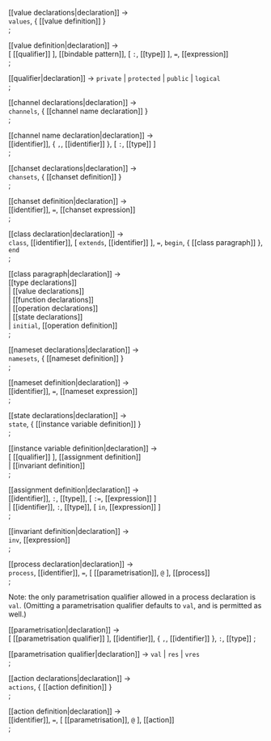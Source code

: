 
[[value declarations|declaration]] → <br />
  `values`, { [[value definition]] } <br />
;

[[value definition|declaration]] → <br />
  [ [[qualifier]] ], [[bindable pattern]], [ `:`, [[type]] ], `=`, [[expression]] <br />
;

[[qualifier|declaration]] → `private` | `protected` | `public` | `logical` <br />
;

[[channel declarations|declaration]] → <br />
  `channels`, { [[channel name declaration]] } <br />
;

[[channel name declaration|declaration]] → <br />
  [[identifier]], { `,`, [[identifier]] }, [ `:`, [[type]] ] <br />
;

[[chanset declarations|declaration]] → <br />
  `chansets`, { [[chanset definition]] } <br />
;

[[chanset definition|declaration]] → <br />
  [[identifier]], `=`, [[chanset expression]] <br />
;

[[class declaration|declaration]] → <br />
  `class`, [[identifier]], [ `extends`, [[identifier]] ], `=`, `begin`, { [[class paragraph]] }, `end` <br />
;

[[class paragraph|declaration]] → <br />
  [[type declarations]] <br />
| [[value declarations]] <br />
| [[function declarations]] <br />
| [[operation declarations]] <br />
| [[state declarations]] <br />
| `initial`, [[operation definition]] <br />
;

[[nameset declarations|declaration]] → <br />
  `namesets`, { [[nameset definition]] } <br />
;

[[nameset definition|declaration]] → <br />
  [[identifier]], `=`, [[nameset expression]] <br />
;

[[state declarations|declaration]] → <br />
  `state`, { [[instance variable definition]] } <br />
;

[[instance variable definition|declaration]] → <br />
  [ [[qualifier]] ], [[assignment definition]] <br />
| [[invariant definition]] <br />
;

[[assignment definition|declaration]] → <br />
  [[identifier]], `:`, [[type]], [ `:=`, [[expression]]  ] <br />
| [[identifier]], `:`, [[type]], [ `in`, [[expression]]  ] <br />
;

[[invariant definition|declaration]] → <br />
  `inv`, [[expression]] <br />
;

[[process declaration|declaration]] → <br />
  `process`, [[identifier]], `=`, [ [[parametrisation]], `@` ], [[process]] <br />
;

Note: the only parametrisation qualifier allowed in a process
declaration is `val`.  (Omitting a parametrisation qualifier defaults
to `val`, and is permitted as well.)

[[parametrisation|declaration]] → <br />
  [ [[parametrisation qualifier]] ], [[identifier]], { `,`, [[identifier]] }, `:`, [[type]]
;

[[parametrisation qualifier|declaration]] → `val` | `res` | `vres` <br />
;

[[action declarations|declaration]] → <br />
  `actions`, { [[action definition]] } <br />
;

[[action definition|declaration]] → <br />
  [[identifier]], `=`, [  [[parametrisation]], `@`  ], [[action]] <br />
;
